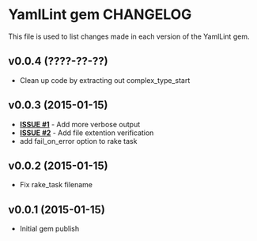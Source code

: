 YamlLint gem CHANGELOG
======================
This file is used to list changes made in each version of the YamlLint gem.

v0.0.4 (????-??-??)
-------------------
- Clean up code by extracting out complex_type_start

v0.0.3 (2015-01-15)
-------------------
- **[ISSUE #1](https://github.com/shortdudey123/yamllint/issues/1)** - Add more verbose output
- **[ISSUE #2](https://github.com/shortdudey123/yamllint/issues/2)** - Add file extention verification
- add fail_on_error option to rake task

v0.0.2 (2015-01-15)
-------------------
- Fix rake_task filename


v0.0.1 (2015-01-15)
-------------------
- Initial gem publish
